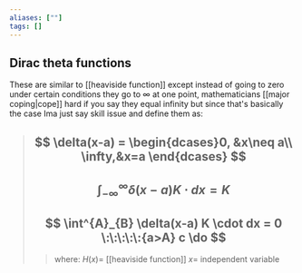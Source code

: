 ```yaml
---
aliases: [""]
tags: []
---
```


## Dirac theta functions

These are similar to [[heaviside function]] except instead of going to zero under certain conditions they go to $\infty$ at one point, mathematicians [[major coping|cope]] hard if you say they equal infinity but since that's basically the case Ima just say skill issue and define them as:

> ## $$ \delta(x-a) = \begin{dcases}0, &x\neq a\\ \infty,&x=a \end{dcases} $$ 
> ## $$ \int^{\infty}_{-\infty} \delta(x-a) K \cdot dx = K $$
> ## $$ \int^{A}_{B} \delta(x-a) K \cdot dx = 0 \:\:\:\:\:{a>A} c \do $$
>> where:
>> $H(x)=$ [[heaviside function]]
>> $x=$ independent variable
